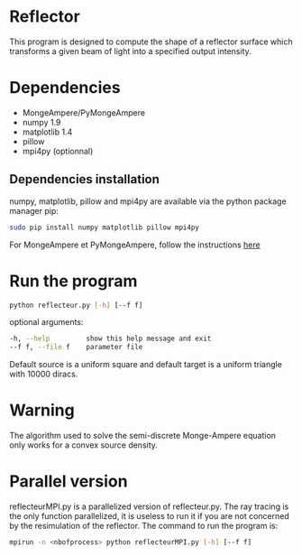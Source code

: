 Reflector
====================
This program is designed to compute the shape of a reflector surface which transforms a given beam of light
into a specified output intensity.

Dependencies
============
+ MongeAmpere/PyMongeAmpere
+ numpy 1.9
+ matplotlib 1.4
+ pillow
+ mpi4py (optionnal)

Dependencies installation
-------------------------
numpy, matplotlib, pillow and mpi4py are available via the python package manager pip:
``` sh
sudo pip install numpy matplotlib pillow mpi4py
```
For MongeAmpere et PyMongeAmpere, follow the instructions [here](https://github.com/mrgt/PyMongeAmpere/wiki)

Run the program
===============
``` sh
python reflecteur.py [-h] [--f f]
```
optional arguments:
``` sh
-h, --help         show this help message and exit
--f f, --file f	   parameter file
```

Default source is a uniform square and
default target is a uniform triangle with 10000 diracs.

Warning
=======
The algorithm used to solve the semi-discrete Monge-Ampere equation only works
for a convex source density.

Parallel version
====================
reflecteurMPI.py is a parallelized version of reflecteur.py. The ray tracing is the only function parallelized, it is useless to run it if you are not concerned by the resimulation of the reflector. The command to run the program is:
``` sh
mpirun -n <nbofprocess> python reflecteurMPI.py [-h] [--f f]
```



